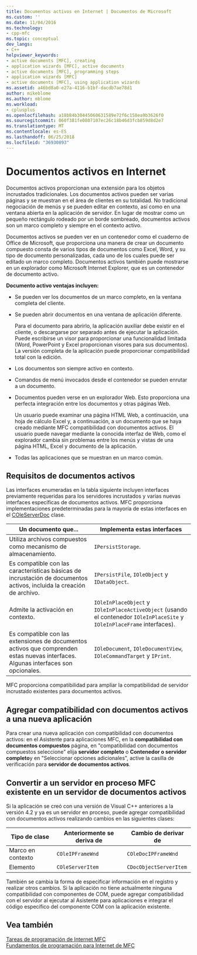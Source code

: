 ```yaml
---
title: Documentos activos en Internet | Documentos de Microsoft
ms.custom: ''
ms.date: 11/04/2016
ms.technology:
- cpp-mfc
ms.topic: conceptual
dev_langs:
- C++
helpviewer_keywords:
- active documents [MFC], creating
- application wizards [MFC], active documents
- active documents [MFC], programming steps
- application wizards [MFC]
- active documents [MFC], using application wizards
ms.assetid: a46bd8a0-e27a-4116-b1bf-dacdb7ae78d1
author: mikeblome
ms.author: mblome
ms.workload:
- cplusplus
ms.openlocfilehash: a18b84b30445060631589e72f6c158ea9b3626f0
ms.sourcegitcommit: 060f381fe0807107ec26c18b46d3fcb859d8d2e7
ms.translationtype: MT
ms.contentlocale: es-ES
ms.lasthandoff: 06/25/2018
ms.locfileid: "36930893"
---
```

# <a name="active-documents-on-the-internet"></a>Documentos activos en Internet
Documentos activos proporcionan una extensión para los objetos incrustados tradicionales. Los documentos activos pueden ser varias páginas y se muestran en el área de clientes en su totalidad. No tradicional negociación de menús y se pueden editar en contexto, así como en una ventana abierta en la aplicación de servidor. En lugar de mostrar como un pequeño rectángulo rodeado por un borde sombreado, documentos activos son un marco completo y siempre en el contexto activo.  
  
 Documentos activos se pueden ver en un contenedor como el cuaderno de Office de Microsoft, que proporciona una manera de crear un documento compuesto consta de varios tipos de documentos como Excel, Word, y su tipo de documento personalizadas, cada uno de los cuales puede ser editado un marco completo. Documentos activos también puede mostrarse en un explorador como Microsoft Internet Explorer, que es un contenedor de documento activo.  
  
 **Documento activo ventajas incluyen:**  
  
-   Se pueden ver los documentos de un marco completo, en la ventana completa del cliente.  
  
-   Se pueden abrir documentos en una ventana de aplicación diferente.  
  
     Para el documento para abrirlo, la aplicación auxiliar debe existir en el cliente, o descargarse por separado antes de ejecutar la aplicación. Puede escribirse un visor para proporcionar una funcionalidad limitada (Word, PowerPoint y Excel proporcionan visores para sus documentos). La versión completa de la aplicación puede proporcionar compatibilidad total con la edición.  
  
-   Los documentos son siempre activo en contexto.  
  
-   Comandos de menú invocados desde el contenedor se pueden enrutar a un documento.  
  
-   Documentos pueden verse en un explorador Web. Esto proporciona una perfecta integración entre los documentos y otras páginas Web.  
  
     Un usuario puede examinar una página HTML Web, a continuación, una hoja de cálculo Excel y, a continuación, a un documento que se haya creado mediante MFC compatibilidad con documentos activos. El usuario puede navegar mediante la conocida interfaz de Web, como el explorador cambia sin problemas entre los menús y vistas de una página HTML, Excel y documento de la aplicación.  
  
-   Todas las aplicaciones que se muestran en un marco común.  
  
## <a name="requirements-for-active-documents"></a>Requisitos de documentos activos  
 Las interfaces enumeradas en la tabla siguiente incluyen interfaces previamente requeridas para los servidores incrustados y varias nuevas interfaces específicas de documentos activos. MFC proporciona implementaciones predeterminadas para la mayoría de estas interfaces en el [COleServerDoc](../mfc/reference/coleserverdoc-class.md) clase.  
  
|Un documento que...|Implementa estas interfaces|  
|-------------------------|---------------------------------|  
|Utiliza archivos compuestos como mecanismo de almacenamiento.|`IPersistStorage`.|  
|Es compatible con las características básicas de incrustación de documentos activos, incluida la creación de archivo.|`IPersistFile`, `IOleObject` y `IDataObject`.|  
|Admite la activación en contexto.|`IOleInPlaceObject` y `IOleInPlaceActiveObject` (usando el contenedor `IOleInPlaceSite` y `IOleInPlaceFrame` interfaces).|  
|Es compatible con las extensiones de documentos activos que comprenden estas nuevas interfaces. Algunas interfaces son opcionales.|`IOleDocument`, `IOleDocumentView`, `IOleCommandTarget` y `IPrint`.|  
  
 MFC proporciona compatibilidad para ampliar la compatibilidad de servidor incrustado existentes para documentos activos.  
  
## <a name="add-active-document-support-to-a-new-application"></a>Agregar compatibilidad con documentos activos a una nueva aplicación  
 Para crear una nueva aplicación con compatibilidad con documentos activos: en el Asistente para aplicaciones MFC, en la **compatibilidad con documentos compuestos** página, en "compatibilidad con documentos compuestos seleccione" elija **servidor completo** o  **Contenedor o servidor completo**y en "Seleccionar opciones adicionales", active la casilla de verificación para **servidor de documentos activos**.  
  
##  <a name="_core_convert_an_existing_mfc_in.2d.process_server_to_an_activex_document_server"></a> Convertir a un servidor en proceso MFC existente en un servidor de documentos activos  
 Si la aplicación se creó con una versión de Visual C++ anteriores a la versión 4.2 y ya es un servidor en proceso, puede agregar compatibilidad con documentos activos realizando cambios en las siguientes clases:  
  
|Tipo de clase|Anteriormente se deriva de|Cambio de derivar de|  
|----------------|---------------------------|---------------------------|  
|Marco en contexto|`COleIPFrameWnd`|`COleDocIPFrameWnd`|  
|Elemento|`COleServerItem`|`CDocObjectServerItem`|  
  
 También se cambia la forma de especificar información en el registro y realizar otros cambios. Si la aplicación no tiene actualmente ninguna compatibilidad con componentes de COM, puede agregar compatibilidad con el servidor al ejecutar al Asistente para aplicaciones e integrar el código específico del componente COM con la aplicación existente.  
  
## <a name="see-also"></a>Vea también  
 [Tareas de programación de Internet MFC](../mfc/mfc-internet-programming-tasks.md)   
 [Fundamentos de programación para Internet de MFC](../mfc/mfc-internet-programming-basics.md)

